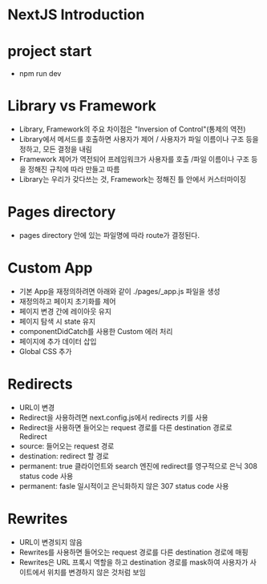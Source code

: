 # NextJS Introduction

# project start

- npm run dev

# Library vs Framework

- Library, Framework의 주요 차이점은 "Inversion of Control"(통제의 역전)
- Library에서 메서드를 호출하면 사용자가 제어 / 사용자가 파일 이름이나 구조 등을 정하고, 모든 결정을 내림
- Framework 제어가 역전되어 프레임워크가 사용자를 호출 /파일 이름이나 구조 등을 정해진 규칙에 따라 만들고 따름
- Library는 우리가 갖다쓰는 것, Framework는 정해진 틀 안에서 커스터마이징

# Pages directory

- pages directory 안에 있는 파일명에 따라 route가 결정된다.

# Custom App

- 기본 App을 재정의하려면 아래와 같이 ./pages/\_app.js 파일을 생성
- 재정의하고 페이지 초기화를 제어
- 페이지 변경 간에 레이아웃 유지
- 페이지 탐색 시 state 유지
- componentDidCatch를 사용한 Custom 에러 처리
- 페이지에 추가 데이터 삽입
- Global CSS 추가

# Redirects

- URL이 변경
- Redirect을 사용하려면 next.config.js에서 redirects 키를 사용
- Redirect을 사용하면 들어오는 request 경로를 다른 destination 경로로 Redirect
- source: 들어오는 request 경로
- destination: redirect 할 경로
- permanent: true 클라이언트와 search 엔진에 redirect를 영구적으로 은닉 308 status code 사용
- permanent: fasle 일시적이고 은닉화하지 않은 307 status code 사용

# Rewrites

- URL이 변경되지 않음
- Rewrites를 사용하면 들어오는 request 경로를 다른 destination 경로에 매핑
- Rewrites은 URL 프록시 역할을 하고 destination 경로를 mask하여 사용자가 사이트에서 위치를 변경하지 않은 것처럼 보임
